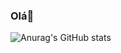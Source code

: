 ### Olá👋

![Anurag's GitHub stats](https://github-readme-stats.vercel.app/api?username=vssoares&show_icons=true&theme=radical)
